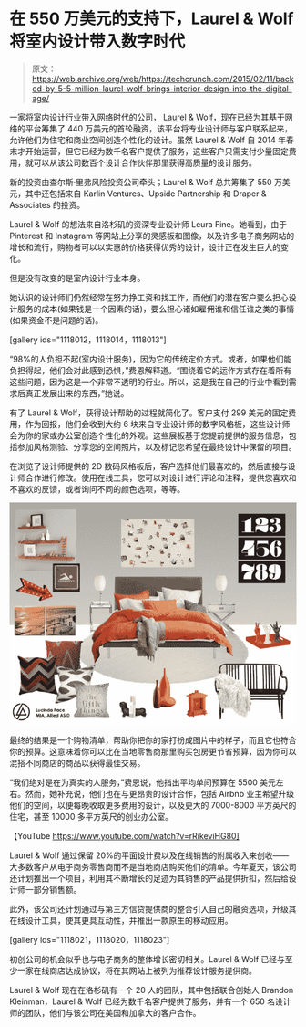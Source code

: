 # 在 550 万美元的支持下，Laurel & Wolf 将室内设计带入数字时代 

> 原文：<https://web.archive.org/web/https://techcrunch.com/2015/02/11/backed-by-5-5-million-laurel-wolf-brings-interior-design-into-the-digital-age/>

一家将室内设计行业带入网络时代的公司， [Laurel & Wolf，](https://web.archive.org/web/20221205194225/https://www.laurelandwolf.com/)现在已经为其基于网络的平台筹集了 440 万美元的首轮融资，该平台将专业设计师与客户联系起来，允许他们为住宅和商业空间创造个性化的设计。虽然 Laurel & Wolf 自 2014 年春末才开始运营，但它已经为数千名客户提供了服务，这些客户只需支付少量固定费用，就可以从该公司数百个设计合作伙伴那里获得高质量的设计服务。

新的投资由查尔斯·里弗风险投资公司牵头；Laurel & Wolf 总共筹集了 550 万美元，其中还包括来自 Karlin Ventures、Upside Partnership 和 Draper & Associates 的投资。

Laurel & Wolf 的想法来自洛杉矶的资深专业设计师 Leura Fine。她看到，由于 Pinterest 和 Instagram 等网站上分享的灵感板和图像，以及许多电子商务网站的增长和流行，购物者可以以实惠的价格获得优秀的设计，设计正在发生巨大的变化。

但是没有改变的是室内设计行业本身。

她认识的设计师们仍然经常在努力挣工资和找工作，而他们的潜在客户要么担心设计服务的成本(如果钱是一个因素的话)，要么担心诸如雇佣谁和信任谁之类的事情(如果资金不是问题的话)。

[gallery ids="1118012，1118014，1118013"]

“98%的人负担不起(室内设计服务)，因为它的传统定价方式。或者，如果他们能负担得起，他们会对此感到恐惧，”费恩解释道。“围绕着它的运作方式存在着所有这些问题，因为这是一个非常不透明的行业。所以，这是我在自己的行业中看到需求后真正发展出来的东西，”她说。

有了 Laurel & Wolf，获得设计帮助的过程就简化了。客户支付 299 美元的固定费用，作为回报，他们会收到大约 6 块来自专业设计师的数字风格板，这些设计师会为你的家或办公室创造个性化的外观。这些展板基于您提前提供的服务信息，包括参加风格测验、分享您的空间照片，以及标记您希望在最终设计中保留的项目。

在浏览了设计师提供的 2D 数码风格板后，客户选择他们最喜欢的，然后直接与设计师合作进行修改。使用在线工具，您可以对设计进行评论和注释，提供您喜欢和不喜欢的反馈，或者询问不同的颜色选项，等等。

![styleboard](img/25de71378ebede6a8d872f915c5d78c1.png)

最终的结果是一个购物清单，帮助你把你的家打扮成图片中的样子，而且它也符合你的预算。这意味着你可以比在当地零售商那里购买包房更节省预算，因为你可以混搭不同商店的商品以获得最佳交易。

“我们绝对是在为真实的人服务，”费恩说，他指出平均单间预算在 5500 美元左右。然而，她补充说，他们也在与更昂贵的设计合作，包括 Airbnb 业主希望升级他们的空间，以便每晚收取更多费用的设计，以及更大的 7000-8000 平方英尺的住宅，甚至 10000 多平方英尺的创业办公室。

【YouTube https://www.youtube.com/watch?v=rRikeviHG80]

Laurel & Wolf 通过保留 20%的平面设计费以及在线销售的附属收入来创收——大多数客户从电子商务零售商而不是当地商店购买他们的清单。今年夏天，该公司还计划推出一个项目，利用其不断增长的足迹为其销售的产品提供折扣，然后给设计师一部分销售额。

此外，该公司还计划通过与第三方信贷提供商的整合引入自己的融资选项，升级其在线设计工具，使其更具互动性，并推出一款原生的移动应用。

[gallery ids="1118021，1118020，1118023"]

初创公司的机会似乎也与电子商务的整体增长密切相关。Laurel & Wolf 已经与至少一家在线商店达成协议，将在其网站上被列为推荐设计服务提供商。

Laurel & Wolf 现在在洛杉矶有一个 20 人的团队，其中包括联合创始人 Brandon Kleinman，Laurel & Wolf 已经为数千名客户提供了服务，并有一个 650 名设计师的团队，他们与该公司在美国和加拿大的客户合作。